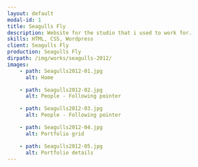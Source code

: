 ```yaml
---
layout: default
modal-id: 1
title: Seagulls Fly
description: Website for the studio that i used to work for.
skills: HTML, CSS, Wordpress
client: Seagulls Fly
production: Seagulls Fly
dirpath: /img/works/seagulls-2012/
images:
    - path: Seagulls2012-01.jpg
      alt: Home

    - path: Seagulls2012-02.jpg
      alt: People - Following pointer

    - path: Seagulls2012-03.jpg
      alt: People - Following pointer

    - path: Seagulls2012-04.jpg
      alt: Portfolio grid

    - path: Seagulls2012-05.jpg
      alt: Portfolio details
---
```

